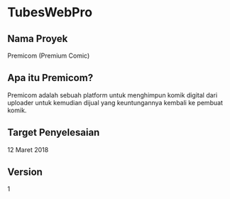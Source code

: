 # TubesWebPro

## Nama Proyek
Premicom (Premium Comic)

## Apa itu Premicom?
Premicom adalah sebuah platform untuk menghimpun komik digital dari uploader untuk kemudian dijual yang keuntungannya kembali ke pembuat komik.

## Target Penyelesaian
12 Maret 2018

## Version
1